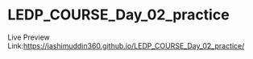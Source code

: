 # LEDP_COURSE_Day_02_practice
Live Preview Link:https://jashimuddin360.github.io/LEDP_COURSE_Day_02_practice/
